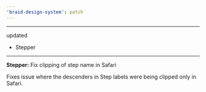 ```yaml
---
'braid-design-system': patch
---
```


---
updated
  - Stepper
---

**Stepper:** Fix clipping of step name in Safari

Fixes issue where the descenders in Step labels were being clipped only in Safari.
